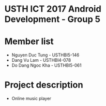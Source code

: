 USTH ICT 2017 Android Development - Group 5
=====================================

Member list
=====================================

* Nguyen Duc Tung - USTHBI5-146
* Dang Vu Lam - USTHBI4-078
* Do Dang Ngoc Kha - USTHBI5-061

Project description
=====================================

* Online music player
